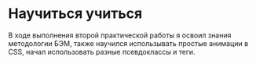 # Научиться учиться
В ходе выполнения второй практической работы я освоил знания методологии БЭМ, также научился использывать простые анимации в CSS, начал использовать разные псевдоклассы и теги.  
